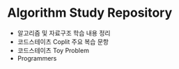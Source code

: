 # Algorithm Study Repository

* 알고리즘 및 자료구조 학습 내용 정리
* 코드스테이츠 Coplit 주요 복습 문항
* 코드스테이츠 Toy Problem
* Programmers
